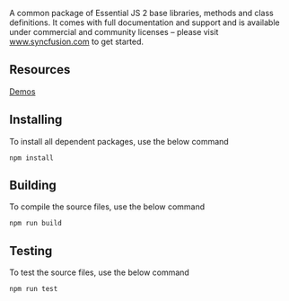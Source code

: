 A common package of Essential JS 2 base libraries, methods and class definitions. It comes with full documentation and support and is available under commercial and community licenses – please visit www.syncfusion.com to get started.  

## Resources
[Demos](http://ej2.syncfusion.com/demos/) 

## Installing

To install all dependent packages, use the below command

```
npm install
```

## Building

To compile the source files, use the below command

```
npm run build
```

## Testing

To test the source files, use the below command

```
npm run test
```